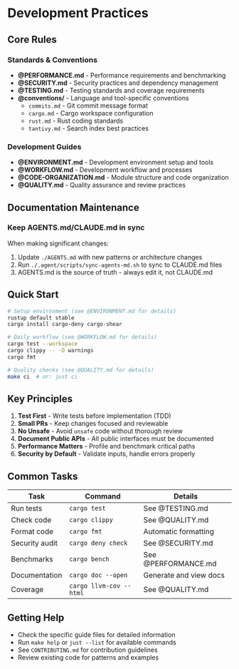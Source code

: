 # Development Practices

## Core Rules

### Standards & Conventions
- **@PERFORMANCE.md** - Performance requirements and benchmarking
- **@SECURITY.md** - Security practices and dependency management  
- **@TESTING.md** - Testing standards and coverage requirements
- **@conventions/** - Language and tool-specific conventions
  - `commits.md` - Git commit message format
  - `cargo.md` - Cargo workspace configuration
  - `rust.md` - Rust coding standards
  - `tantivy.md` - Search index best practices

### Development Guides
- **@ENVIRONMENT.md** - Development environment setup and tools
- **@WORKFLOW.md** - Development workflow and processes
- **@CODE-ORGANIZATION.md** - Module structure and code organization
- **@QUALITY.md** - Quality assurance and review practices

## Documentation Maintenance

### Keep AGENTS.md/CLAUDE.md in sync

When making significant changes:
1. Update `./AGENTS.md` with new patterns or architecture changes
2. Run `./.agent/scripts/sync-agents-md.sh` to sync to CLAUDE.md files
3. AGENTS.md is the source of truth - always edit it, not CLAUDE.md

## Quick Start

```bash
# Setup environment (see @ENVIRONMENT.md for details)
rustup default stable
cargo install cargo-deny cargo-shear

# Daily workflow (see @WORKFLOW.md for details) 
cargo test --workspace
cargo clippy -- -D warnings
cargo fmt

# Quality checks (see @QUALITY.md for details)
make ci  # or: just ci
```

## Key Principles

1. **Test First** - Write tests before implementation (TDD)
2. **Small PRs** - Keep changes focused and reviewable
3. **No Unsafe** - Avoid `unsafe` code without thorough review
4. **Document Public APIs** - All public interfaces must be documented
5. **Performance Matters** - Profile and benchmark critical paths
6. **Security by Default** - Validate inputs, handle errors properly

## Common Tasks

| Task | Command | Details |
|------|---------|---------|
| Run tests | `cargo test` | See @TESTING.md |
| Check code | `cargo clippy` | See @QUALITY.md |
| Format code | `cargo fmt` | Automatic formatting |
| Security audit | `cargo deny check` | See @SECURITY.md |
| Benchmarks | `cargo bench` | See @PERFORMANCE.md |
| Documentation | `cargo doc --open` | Generate and view docs |
| Coverage | `cargo llvm-cov --html` | See @QUALITY.md |

## Getting Help

- Check the specific guide files for detailed information
- Run `make help` or `just --list` for available commands
- See `CONTRIBUTING.md` for contribution guidelines
- Review existing code for patterns and examples